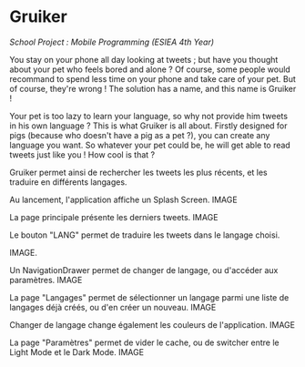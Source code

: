 # Gruiker
*School Project : Mobile Programming (ESIEA 4th Year)*

You stay on your phone all day looking at tweets ; but have you thought about your pet who feels bored and alone ?
Of course, some people would recommand to spend less time on your phone and take care of your pet. But of course, they're wrong !
The solution has a name, and this name is Gruiker !

Your pet is too lazy to learn your language, so why not provide him tweets in his own language ? This is what Gruiker is all about.
Firstly designed for pigs (because who doesn't have a pig as a pet ?), you can create any language you want. So whatever your pet could be, he will get able to read tweets just like you !
How cool is that ?






Gruiker permet ainsi de rechercher les tweets les plus récents, et les traduire en différents langages.

Au lancement, l'application affiche un Splash Screen.
IMAGE

La page principale présente les derniers tweets.
IMAGE

Le bouton "LANG" permet de traduire les tweets dans le langage choisi.

IMAGE.

Un NavigationDrawer permet de changer de langage, ou d'accéder aux paramètres.
IMAGE

La page "Langages" permet de sélectionner un langage parmi une liste de langages déjà créés, ou d'en créer un nouveau.
IMAGE

Changer de langage change également les couleurs de l'application.
IMAGE

La page "Paramètres" permet de vider le cache, ou de switcher entre le Light Mode et le Dark Mode.
IMAGE
